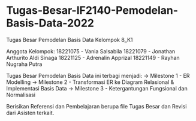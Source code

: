 # Tugas-Besar-IF2140-Pemodelan-Basis-Data-2022

Tugas Besar Pemodelan Basis Data Kelompok 8_K1

Anggota Kelompok:
18221075 - Vania Salsabila
18221079 - Jonathan Arthurito Aldi Sinaga
18221125 - Adrenalin Apprizal
18221149 - Rayhan Nugraha Putra 


Tugas Besar Pemodelan Basis Data ini terbagi menjadi:
-> Milestone 1 - ER Modelling
-> Milestone 2 - Transformasi ER ke Diagram Relasional & Implementasi Basis Data
-> Milestone 3 - Ketergantungan Fungsional dan Normalisasi

Berisikan Referensi dan Pembelajaran berupa file Tugas Besar dan Revisi dari Asisten terkait.
